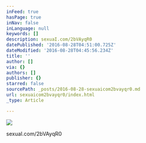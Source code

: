 ```yaml
---
inFeed: true
hasPage: true
inNav: false
inLanguage: null
keywords: []
description: sexuaI.com/2bVAyqR0
datePublished: '2016-08-28T04:51:00.725Z'
dateModified: '2016-08-28T04:45:56.234Z'
title: ''
author: []
via: {}
authors: []
publisher: {}
starred: false
sourcePath: _posts/2016-08-28-sexuaicom2bvayqr0.md
url: sexuaicom2bvayqr0/index.html
_type: Article

---
```

![](https://the-grid-user-content.s3-us-west-2.amazonaws.com/eee47465-28a8-4c3b-be21-92c90e5f2d34.jpg)

sexuaI.com/2bVAyqR0